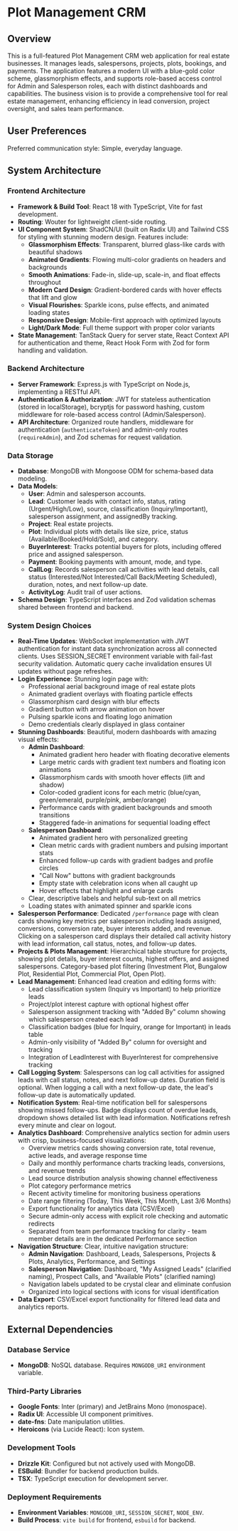 # Plot Management CRM

## Overview
This is a full-featured Plot Management CRM web application for real estate businesses. It manages leads, salespersons, projects, plots, bookings, and payments. The application features a modern UI with a blue-gold color scheme, glassmorphism effects, and supports role-based access control for Admin and Salesperson roles, each with distinct dashboards and capabilities. The business vision is to provide a comprehensive tool for real estate management, enhancing efficiency in lead conversion, project oversight, and sales team performance.

## User Preferences
Preferred communication style: Simple, everyday language.

## System Architecture

### Frontend Architecture
- **Framework & Build Tool**: React 18 with TypeScript, Vite for fast development.
- **Routing**: Wouter for lightweight client-side routing.
- **UI Component System**: ShadCN/UI (built on Radix UI) and Tailwind CSS for styling with stunning modern design. Features include:
  - **Glassmorphism Effects**: Transparent, blurred glass-like cards with beautiful shadows
  - **Animated Gradients**: Flowing multi-color gradients on headers and backgrounds
  - **Smooth Animations**: Fade-in, slide-up, scale-in, and float effects throughout
  - **Modern Card Design**: Gradient-bordered cards with hover effects that lift and glow
  - **Visual Flourishes**: Sparkle icons, pulse effects, and animated loading states
  - **Responsive Design**: Mobile-first approach with optimized layouts
  - **Light/Dark Mode**: Full theme support with proper color variants
- **State Management**: TanStack Query for server state, React Context API for authentication and theme, React Hook Form with Zod for form handling and validation.

### Backend Architecture
- **Server Framework**: Express.js with TypeScript on Node.js, implementing a RESTful API.
- **Authentication & Authorization**: JWT for stateless authentication (stored in localStorage), bcryptjs for password hashing, custom middleware for role-based access control (Admin/Salesperson).
- **API Architecture**: Organized route handlers, middleware for authentication (`authenticateToken`) and admin-only routes (`requireAdmin`), and Zod schemas for request validation.

### Data Storage
- **Database**: MongoDB with Mongoose ODM for schema-based data modeling.
- **Data Models**:
    - **User**: Admin and salesperson accounts.
    - **Lead**: Customer leads with contact info, status, rating (Urgent/High/Low), source, classification (Inquiry/Important), salesperson assignment, and assignedBy tracking.
    - **Project**: Real estate projects.
    - **Plot**: Individual plots with details like size, price, status (Available/Booked/Hold/Sold), and category.
    - **BuyerInterest**: Tracks potential buyers for plots, including offered price and assigned salesperson.
    - **Payment**: Booking payments with amount, mode, and type.
    - **CallLog**: Records salesperson call activities with lead details, call status (Interested/Not Interested/Call Back/Meeting Scheduled), duration, notes, and next follow-up date.
    - **ActivityLog**: Audit trail of user actions.
- **Schema Design**: TypeScript interfaces and Zod validation schemas shared between frontend and backend.

### System Design Choices
- **Real-Time Updates**: WebSocket implementation with JWT authentication for instant data synchronization across all connected clients. Uses SESSION_SECRET environment variable with fail-fast security validation. Automatic query cache invalidation ensures UI updates without page refreshes.
- **Login Experience**: Stunning login page with:
  - Professional aerial background image of real estate plots
  - Animated gradient overlays with floating particle effects
  - Glassmorphism card design with blur effects
  - Gradient button with arrow animation on hover
  - Pulsing sparkle icons and floating logo animation
  - Demo credentials clearly displayed in glass container
- **Stunning Dashboards**: Beautiful, modern dashboards with amazing visual effects:
  - **Admin Dashboard**: 
    - Animated gradient hero header with floating decorative elements
    - Large metric cards with gradient text numbers and floating icon animations
    - Glassmorphism cards with smooth hover effects (lift and shadow)
    - Color-coded gradient icons for each metric (blue/cyan, green/emerald, purple/pink, amber/orange)
    - Performance cards with gradient backgrounds and smooth transitions
    - Staggered fade-in animations for sequential loading effect
  - **Salesperson Dashboard**:
    - Animated gradient hero with personalized greeting
    - Clean metric cards with gradient numbers and pulsing important stats
    - Enhanced follow-up cards with gradient badges and profile circles
    - "Call Now" buttons with gradient backgrounds
    - Empty state with celebration icons when all caught up
    - Hover effects that highlight and enlarge cards
  - Clear, descriptive labels and helpful sub-text on all metrics
  - Loading states with animated spinner and sparkle icons
- **Salesperson Performance**: Dedicated `/performance` page with clean cards showing key metrics per salesperson including leads assigned, conversions, conversion rate, buyer interests added, and revenue. Clicking on a salesperson card displays their detailed call activity history with lead information, call status, notes, and follow-up dates.
- **Projects & Plots Management**: Hierarchical table structure for projects, showing plot details, buyer interest counts, highest offers, and assigned salespersons. Category-based plot filtering (Investment Plot, Bungalow Plot, Residential Plot, Commercial Plot, Open Plot).
- **Lead Management**: Enhanced lead creation and editing forms with:
  - Lead classification system (Inquiry vs Important) to help prioritize leads
  - Project/plot interest capture with optional highest offer
  - Salesperson assignment tracking with "Added By" column showing which salesperson created each lead
  - Classification badges (blue for Inquiry, orange for Important) in leads table
  - Admin-only visibility of "Added By" column for oversight and tracking
  - Integration of LeadInterest with BuyerInterest for comprehensive tracking
- **Call Logging System**: Salespersons can log call activities for assigned leads with call status, notes, and next follow-up dates. Duration field is optional. When logging a call with a next follow-up date, the lead's follow-up date is automatically updated.
- **Notification System**: Real-time notification bell for salespersons showing missed follow-ups. Badge displays count of overdue leads, dropdown shows detailed list with lead information. Notifications refresh every minute and clear on logout.
- **Analytics Dashboard**: Comprehensive analytics section for admin users with crisp, business-focused visualizations:
  - Overview metrics cards showing conversion rate, total revenue, active leads, and average response time
  - Daily and monthly performance charts tracking leads, conversions, and revenue trends
  - Lead source distribution analysis showing channel effectiveness
  - Plot category performance metrics
  - Recent activity timeline for monitoring business operations
  - Date range filtering (Today, This Week, This Month, Last 3/6 Months)
  - Export functionality for analytics data (CSV/Excel)
  - Secure admin-only access with explicit role checking and automatic redirects
  - Separated from team performance tracking for clarity - team member details are in the dedicated Performance section
- **Navigation Structure**: Clear, intuitive navigation structure:
  - **Admin Navigation**: Dashboard, Leads, Salespersons, Projects & Plots, Analytics, Performance, and Settings
  - **Salesperson Navigation**: Dashboard, "My Assigned Leads" (clarified naming), Prospect Calls, and "Available Plots" (clarified naming)
  - Navigation labels updated to be crystal clear and eliminate confusion
  - Organized into logical sections with icons for visual identification
- **Data Export**: CSV/Excel export functionality for filtered lead data and analytics reports.

## External Dependencies

### Database Service
- **MongoDB**: NoSQL database. Requires `MONGODB_URI` environment variable.

### Third-Party Libraries
- **Google Fonts**: Inter (primary) and JetBrains Mono (monospace).
- **Radix UI**: Accessible UI component primitives.
- **date-fns**: Date manipulation utilities.
- **Heroicons** (via Lucide React): Icon system.

### Development Tools
- **Drizzle Kit**: Configured but not actively used with MongoDB.
- **ESBuild**: Bundler for backend production builds.
- **TSX**: TypeScript execution for development server.

### Deployment Requirements
- **Environment Variables**: `MONGODB_URI`, `SESSION_SECRET`, `NODE_ENV`.
- **Build Process**: `vite build` for frontend, `esbuild` for backend.